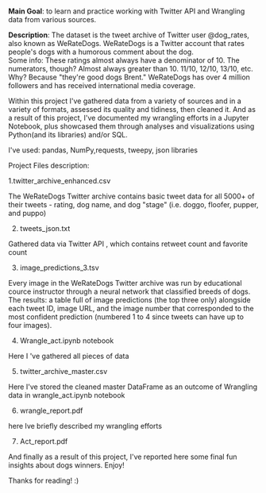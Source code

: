 # 
**Main Goal**: to learn and practice working with Twitter API and Wrangling data from various sources.

**Description**: The dataset is the tweet archive of Twitter user @dog_rates, also known as WeRateDogs. WeRateDogs is a Twitter account that rates people's dogs with a humorous comment about the dog. 
<br> Some info: These ratings almost always have a denominator of 10. The numerators, though? Almost always greater than 10. 11/10, 12/10, 13/10, etc. Why? Because "they're good dogs Brent." WeRateDogs has over 4 million followers and has received international media coverage.

Within this project I've gathered data from a variety of sources and in a variety of formats, assessed its quality and tidiness, then cleaned it. 
And as a result of this project, I've documented my wrangling efforts in a Jupyter Notebook, plus showcased them through analyses and visualizations using Python(and its libraries) and/or SQL.

I've used: pandas, NumPy,requests, tweepy, json libraries

Project Files description:

1.twitter_archive_enhanced.csv

The WeRateDogs Twitter archive contains basic tweet data for all 5000+ of their tweets -  rating, dog name, and dog "stage" (i.e. doggo, floofer, pupper, and puppo)

2. tweets_json.txt

Gathered data via Twitter API , which contains retweet count and favorite count 

3. image_predictions_3.tsv

Every image in the WeRateDogs Twitter archive was run by educational cource instructor through a neural network that classified breeds of dogs. The results: a table full of image predictions (the top three only) alongside each tweet ID, image URL, and the image number that corresponded to the most confident prediction (numbered 1 to 4 since tweets can have up to four images).

4. Wrangle_act.ipynb notebook

Here I 've gathered all pieces of data 

5. twitter_archive_master.csv

Here I've stored the cleaned master DataFrame as an outcome of Wrangling data in wrangle_act.ipynb notebook

6. wrangle_report.pdf 

here Ive briefly described my wrangling efforts

7. Act_report.pdf

And finally as a result of this project, I've reported here some final fun insights about dogs winners. Enjoy!

Thanks for reading! :)
